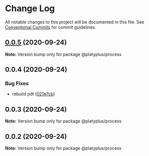 # Change Log

All notable changes to this project will be documented in this file.
See [Conventional Commits](https://conventionalcommits.org) for commit guidelines.

## [0.0.5](https://github.com/platyplus/platyplus/compare/@platyplus/process@0.0.4...@platyplus/process@0.0.5) (2020-09-24)

**Note:** Version bump only for package @platyplus/process





## 0.0.4 (2020-09-24)


### Bug Fixes

* rebuild pdt ([021e7cb](https://github.com/platyplus/platyplus/commit/021e7cb617ad0fe251d134395196050f64c72d08))





## 0.0.3 (2020-09-24)

**Note:** Version bump only for package @platyplus/process





## 0.0.2 (2020-09-24)

**Note:** Version bump only for package @platyplus/process
